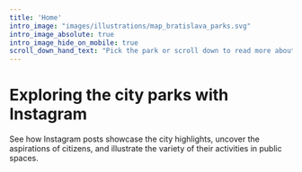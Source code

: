```yaml
---
title: 'Home'
intro_image: "images/illustrations/map_bratislava_parks.svg"
intro_image_absolute: true
intro_image_hide_on_mobile: true
scroll_down_hand_text: "Pick the park or scroll down to read more about the research process"
---
```


# Exploring the city parks with Instagram

See how Instagram posts showcase the city highlights, uncover the aspirations of citizens, and illustrate the variety of their activities in public spaces.
